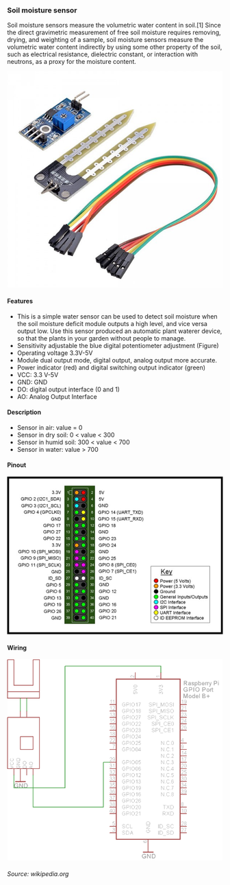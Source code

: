 ### Soil moisture sensor

Soil moisture sensors measure the volumetric water content in soil.[1] Since the direct gravimetric measurement of free soil moisture requires removing, drying, and weighting of a sample, soil moisture sensors measure the volumetric water content indirectly by using some other property of the soil, such as electrical resistance, dielectric constant, or interaction with neutrons, as a proxy for the moisture content.

![alt text](img/moisti.jpg)

#### Features

* This is a simple water sensor can be used to detect soil moisture when the soil moisture deficit module outputs a high level, and vice versa output low. Use this sensor produced an automatic plant waterer device, so that the plants in your garden without people to manage.
* Sensitivity adjustable the blue digital potentiometer adjustment (Figure)
* Operating voltage 3.3V-5V
* Module dual output mode, digital output, analog output more accurate.
* Power indicator (red) and digital switching output indicator (green)
* VCC: 3.3 V-5V
* GND: GND
* DO: digital output interface (0 and 1)
* AO: Analog Output Interface

#### Description

* Sensor in air: value = 0
* Sensor in dry soil:  0 < value  < 300
* Sensor in humid soil: 300 < value < 700
* Sensor in water: value > 700

#### Pinout

![alt text](img/pir2.jpg)

#### Wiring

![alt text](img/moisti3.png)

###### Source: wikipedia.org
